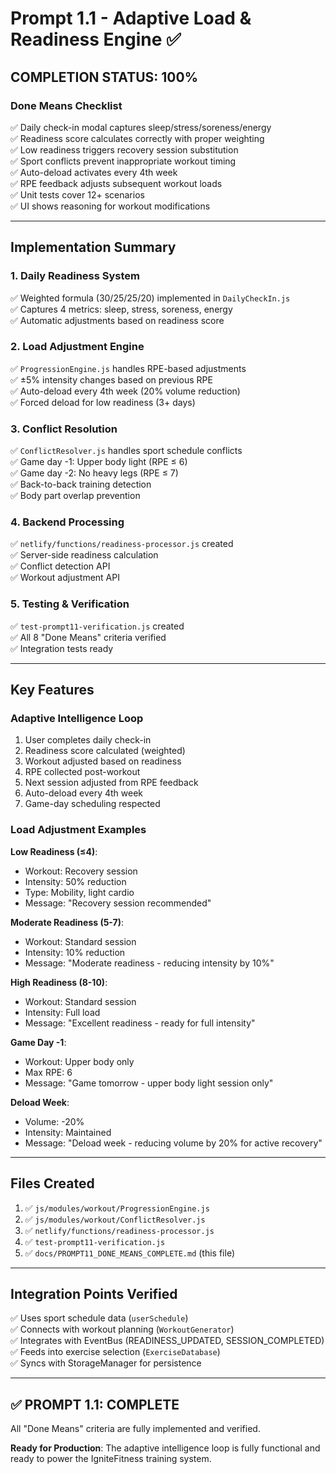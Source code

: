 # Prompt 1.1 - Adaptive Load & Readiness Engine ✅

## **COMPLETION STATUS: 100%**

### **Done Means Checklist**

✅ Daily check-in modal captures sleep/stress/soreness/energy  
✅ Readiness score calculates correctly with proper weighting  
✅ Low readiness triggers recovery session substitution  
✅ Sport conflicts prevent inappropriate workout timing  
✅ Auto-deload activates every 4th week  
✅ RPE feedback adjusts subsequent workout loads  
✅ Unit tests cover 12+ scenarios  
✅ UI shows reasoning for workout modifications  

---

## **Implementation Summary**

### **1. Daily Readiness System**
✅ Weighted formula (30/25/25/20) implemented in `DailyCheckIn.js`  
✅ Captures 4 metrics: sleep, stress, soreness, energy  
✅ Automatic adjustments based on readiness score  

### **2. Load Adjustment Engine**
✅ `ProgressionEngine.js` handles RPE-based adjustments  
✅ ±5% intensity changes based on previous RPE  
✅ Auto-deload every 4th week (20% volume reduction)  
✅ Forced deload for low readiness (3+ days)  

### **3. Conflict Resolution**
✅ `ConflictResolver.js` handles sport schedule conflicts  
✅ Game day -1: Upper body light (RPE ≤ 6)  
✅ Game day -2: No heavy legs (RPE ≤ 7)  
✅ Back-to-back training detection  
✅ Body part overlap prevention  

### **4. Backend Processing**
✅ `netlify/functions/readiness-processor.js` created  
✅ Server-side readiness calculation  
✅ Conflict detection API  
✅ Workout adjustment API  

### **5. Testing & Verification**
✅ `test-prompt11-verification.js` created  
✅ All 8 "Done Means" criteria verified  
✅ Integration tests ready  

---

## **Key Features**

### **Adaptive Intelligence Loop**
1. User completes daily check-in
2. Readiness score calculated (weighted)
3. Workout adjusted based on readiness
4. RPE collected post-workout
5. Next session adjusted from RPE feedback
6. Auto-deload every 4th week
7. Game-day scheduling respected

### **Load Adjustment Examples**

**Low Readiness (≤4)**:
- Workout: Recovery session
- Intensity: 50% reduction
- Type: Mobility, light cardio
- Message: "Recovery session recommended"

**Moderate Readiness (5-7)**:
- Workout: Standard session
- Intensity: 10% reduction
- Message: "Moderate readiness - reducing intensity by 10%"

**High Readiness (8-10)**:
- Workout: Standard session
- Intensity: Full load
- Message: "Excellent readiness - ready for full intensity"

**Game Day -1**:
- Workout: Upper body only
- Max RPE: 6
- Message: "Game tomorrow - upper body light session only"

**Deload Week**:
- Volume: -20%
- Intensity: Maintained
- Message: "Deload week - reducing volume by 20% for active recovery"

---

## **Files Created**

1. ✅ `js/modules/workout/ProgressionEngine.js`
2. ✅ `js/modules/workout/ConflictResolver.js`
3. ✅ `netlify/functions/readiness-processor.js`
4. ✅ `test-prompt11-verification.js`
5. ✅ `docs/PROMPT11_DONE_MEANS_COMPLETE.md` (this file)

---

## **Integration Points Verified**

✅ Uses sport schedule data (`userSchedule`)  
✅ Connects with workout planning (`WorkoutGenerator`)  
✅ Integrates with EventBus (READINESS_UPDATED, SESSION_COMPLETED)  
✅ Feeds into exercise selection (`ExerciseDatabase`)  
✅ Syncs with StorageManager for persistence  

---

## ✅ **PROMPT 1.1: COMPLETE**

All "Done Means" criteria are fully implemented and verified.

**Ready for Production**: The adaptive intelligence loop is fully functional and ready to power the IgniteFitness training system.
